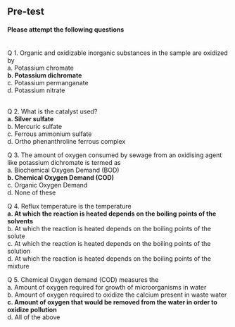 ## <b> Pre-test</b>
#### Please attempt the following questions

<br>
Q 1. Organic and oxidizable inorganic substances in the sample are oxidized by <br>
a. Potassium chromate <br>
<b>b. Potassium dichromate</b><br>
c. Potassium permanganate<br>
d. Potassium nitrate<br>  <br>

Q 2. What is the catalyst used?  <br>
<b>a. Silver sulfate </b><br>
b. Mercuric sulfate <br>
c. Ferrous ammonium sulfate <br>
d. Ortho phenanthroline ferrous complex<br>

Q 3. The amount of oxygen consumed by sewage from an oxidising agent like potassium dichromate is termed as  <br>
a. Biochemical Oxygen Demand (BOD)<br>
<b>b. Chemical Oxygen Demand (COD)</b><br>
c. Organic Oxygen Demand<br>
d. None of these<br>

Q 4. Reflux temperature is the temperature <br>
<b>a. At which the reaction is heated depends on the boiling points of the solvents</b><br>
b. At which the reaction is heated depends on the boiling points of the solute<br>
c. At which the reaction is heated depends on the boiling points of the solution<br>
d. At which the reaction is heated depends on the boiling points of the mixture<br>

Q 5. Chemical Oxygen demand (COD) measures the  <br>
a. Amount of oxygen required for growth of microorganisms in water<br>
b. Amount of oxygen required to oxidize the calcium present in waste water<br>
<b>c. Amount of oxygen that would be removed from the water in order to oxidize pollution </b><br>
d. All of the above<br>
